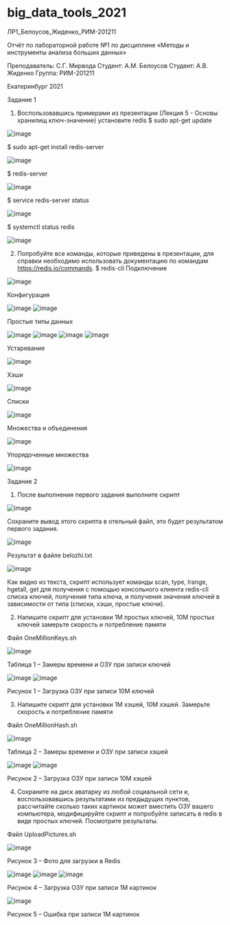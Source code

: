 # big_data_tools_2021
ЛР1_Белоусов_Жиденко_РИМ-201211

Отчёт по лабораторной работе №1
по дисциплине «Методы и инструменты анализа больших данных»

Преподаватель:	С.Г. Мирвода
Студент: А.М. Белоусов
Студент: А.В. Жиденко
Группа: РИМ-201211

Екатеринбург 2021

Задание 1
1.	Воспользовавшись примерами из презентации (Лекция 5 - Основы хранилищ ключ-значение) установите redis
$ sudo apt-get update

![image](https://user-images.githubusercontent.com/84801418/144710915-53d8cf04-1ea8-4c33-9bf2-7a18f89a1e86.png)

$ sudo apt-get install redis-server

![image](https://user-images.githubusercontent.com/84801418/144710966-09cd1106-be11-410a-977f-e47587ae89e2.png)
 
$ redis-server

![image](https://user-images.githubusercontent.com/84801418/144710982-8f3894e6-81eb-44e1-9e73-9f51b19e5500.png)

$ service redis-server status
 
 ![image](https://user-images.githubusercontent.com/84801418/144710993-0e09d7ff-befe-4fa7-b16e-3731f1625230.png)

$ systemctl status redis

![image](https://user-images.githubusercontent.com/84801418/144710998-2e73e12b-cc1a-47c2-ab43-ec328aee23e0.png)
 
2.	Попробуйте все команды, которые приведены в презентации, для справки необходимо использовать документацию по командам https://redis.io/commands.
$ redis-cli
Подключение
 
 ![image](https://user-images.githubusercontent.com/84801418/144711003-1f2042e0-802b-4c94-8c58-8bcaa9fcdf35.png)

Конфигурация
 
 ![image](https://user-images.githubusercontent.com/84801418/144711010-eb7a2c2b-377b-44bc-a032-beee98d7860e.png)
![image](https://user-images.githubusercontent.com/84801418/144711014-0213529f-e93d-484e-8143-9b34a42df42c.png)
 
Простые типы данных
 
 ![image](https://user-images.githubusercontent.com/84801418/144711025-08360052-50f2-4a6c-99de-8e1c084ea189.png)
![image](https://user-images.githubusercontent.com/84801418/144711026-afae664b-f081-4297-80f7-8f41396e633e.png)
![image](https://user-images.githubusercontent.com/84801418/144711030-b83c598e-fe73-455f-936e-5f629255c23f.png)
![image](https://user-images.githubusercontent.com/84801418/144711032-d69e3553-f5f2-4b92-9a93-e18f7999f21a.png)
 
Устаревание
 
 ![image](https://user-images.githubusercontent.com/84801418/144711041-479bd63e-e6a6-4624-ad98-140fc5892d8e.png)

Хэши
 
 ![image](https://user-images.githubusercontent.com/84801418/144711049-8f1aab06-30f1-433b-8aa7-bfc8df3889fb.png)

Списки
 
 ![image](https://user-images.githubusercontent.com/84801418/144711051-ee9c89b5-4427-41c3-9ddb-edf12c9e4c85.png)

Множества и объединения
 
 ![image](https://user-images.githubusercontent.com/84801418/144711055-b7d90ec5-bc27-4930-8f15-6d724a94b8c0.png)

Упорядоченные множества
 
 ![image](https://user-images.githubusercontent.com/84801418/144711058-d708b687-4323-44a8-bc94-254392d7744d.png)

Задание 2
1.	После выполнения первого задания выполните скрипт
 
 ![image](https://user-images.githubusercontent.com/84801418/144711062-2c99cb8e-46f5-47a1-ae80-a8cdda9782d9.png)

Сохраните вывод этого скрипта в отельный файл, это будет результатом первого задания.
 
 ![image](https://user-images.githubusercontent.com/84801418/144711068-47dcb828-93f2-4cb9-91c2-e68b26c527bd.png)

Результат в файле belozhi.txt
 
 ![image](https://user-images.githubusercontent.com/84801418/144711074-fe5c2f27-7871-414f-9216-2b766b0be68d.png)

Как видно из текста, скрипт использует команды scan, type, lrange, hgetall, get для получения с помощью консольного клиента redis-cli списка ключей, получения типа ключа, и получения значения ключей в зависимости от типа (списки, хэши, простые ключи).

2.	Напишите скрипт для установки 1М простых ключей, 10М простых ключей замерьте скорость и потребление памяти

 Файл OneMillionKeys.sh
 
 ![image](https://user-images.githubusercontent.com/84801418/144711089-35c8501b-8841-46ae-8dc6-6bbd67cbf7b5.png)

Таблица 1 – Замеры времени и ОЗУ при записи ключей

![image](https://user-images.githubusercontent.com/84801418/144711144-115b4e3b-282d-427b-a09a-ec5fbe2d46ad.png)
 ![image](https://user-images.githubusercontent.com/84801418/144711154-e4e84094-9bee-442d-959c-04452e30f824.png)

Рисунок 1 – Загрузка ОЗУ при записи 10М ключей

3.	Напишите скрипт для установки 1М хэшей, 10М хэшей. Замерьте скорость и потребление памяти

 Файл OneMillionHash.sh
 
 ![image](https://user-images.githubusercontent.com/84801418/144711172-0a341ed9-da26-4731-a6b8-15da6bbad22e.png)

Таблица 2 – Замеры времени и ОЗУ при записи хэшей

![image](https://user-images.githubusercontent.com/84801418/144711175-b8d69e83-3a51-4e97-8d2d-744c3065d924.png)
 ![image](https://user-images.githubusercontent.com/84801418/144711178-8748f015-77e0-421d-820e-47acf1910da2.png)

Рисунок 2 – Загрузка ОЗУ при записи 10М хэшей

4.	Сохраните на диск аватарку из любой социальной сети и, воспользовавшись результатами из предыдущих пунктов, рассчитайте сколько таких картинок может вместить ОЗУ вашего компьютера, модифицируйте скрипт и попробуйте записать в redis в виде простых ключей. Посмотрите результаты.

 Файл UploadPictures.sh
 
 ![image](https://user-images.githubusercontent.com/84801418/144711182-df0bf6c3-f3ff-4c60-a976-588dec79c596.png)

Рисунок 3 – Фото для загрузки в Redis
 
 ![image](https://user-images.githubusercontent.com/84801418/144711190-7f050500-4d49-420d-b585-b63df82d4e29.png)
![image](https://user-images.githubusercontent.com/84801418/144711214-bf464e8c-7ab3-4832-a531-a8d6cfcb0389.png)
![image](https://user-images.githubusercontent.com/84801418/144711217-28b8e5fb-2387-42bc-9d3b-ad1f8bdde7bf.png)
 
Рисунок 4 – Загрузка ОЗУ при записи 1М картинок
 
 ![image](https://user-images.githubusercontent.com/84801418/144711219-4197b783-8554-4f8f-a77e-ea7fcbc9dd2b.png)

Рисунок 5 – Ошибка при записи 1М картинок
